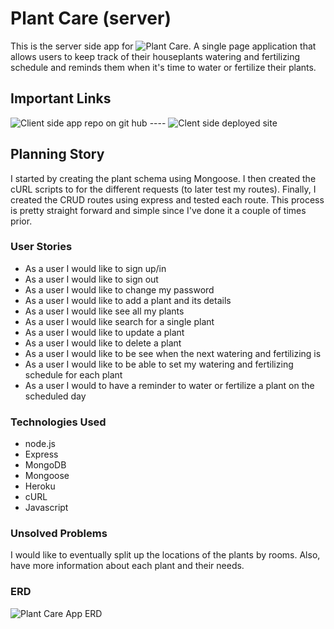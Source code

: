 # Plant Care (server)

This is the server side app for ![Plant Care](https://tslilpress.github.io/plant-care-client/). A single page application that allows users to keep track of their houseplants watering and fertilizing schedule and reminds them when it's time to water or fertilize their plants.

## Important Links

![Client side app repo on git hub](https://github.com/tslilpress/plant-care-client) ----
![Clent side deployed site](https://tslilpress.github.io/plant-care-client/#/)

## Planning Story
I started by creating the plant schema using Mongoose. I then created the cURL scripts to for the different requests (to later test my routes). Finally, I created the CRUD routes using express and tested each route. This process is pretty straight forward and simple since I've done it a couple of times prior.

### User Stories
- As a user I would like to sign up/in
- As a user I would like to sign out
- As a user I would like to change my password
- As a user I would like to add a plant and its details
- As a user I would like see all my plants
- As a user I would like search for a single plant
- As a user I would like to update a plant
- As a user I would like to delete a plant
- As a user I would like to be see when the next watering and fertilizing is
- As a user I would like to be able to set my watering and fertilizing schedule for each plant
- As a user I  would to have a reminder to water or fertilize a plant on the scheduled day

### Technologies Used
- node.js
- Express
- MongoDB
- Mongoose
- Heroku
- cURL
- Javascript

### Unsolved Problems
I would like to eventually split up the locations of the plants by rooms. Also, have more information about each plant and their needs.

### ERD
![Plant Care App ERD](https://user-images.githubusercontent.com/68870466/98417400-d8193280-204e-11eb-8c7e-5eb4c79986c1.jpg)
